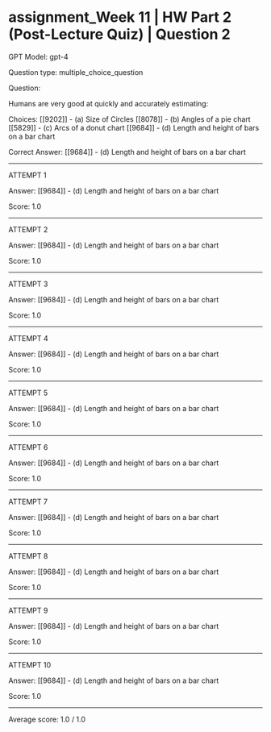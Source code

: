 # assignment_Week 11 | HW Part 2 (Post-Lecture Quiz) | Question 2

GPT Model: gpt-4

Question type: multiple_choice_question

Question:
<div><p>Humans are very good at quickly and accurately estimating:</p></div>

Choices:
[[9202]] - (a) Size of Circles
[[8078]] - (b) Angles of a pie chart
[[5829]] - (c) Arcs of a donut chart
[[9684]] - (d) Length and height of bars on a bar chart

Correct Answer:
[[9684]] - (d) Length and height of bars on a bar chart

****************************************

ATTEMPT 1

Answer: 
[[9684]] - (d) Length and height of bars on a bar chart

Score: 1.0

--------------------

ATTEMPT 2

Answer: 
[[9684]] - (d) Length and height of bars on a bar chart

Score: 1.0

--------------------

ATTEMPT 3

Answer: 
[[9684]] - (d) Length and height of bars on a bar chart

Score: 1.0

--------------------

ATTEMPT 4

Answer: 
[[9684]] - (d) Length and height of bars on a bar chart

Score: 1.0

--------------------

ATTEMPT 5

Answer: 
[[9684]] - (d) Length and height of bars on a bar chart

Score: 1.0

--------------------

ATTEMPT 6

Answer: 
[[9684]] - (d) Length and height of bars on a bar chart

Score: 1.0

--------------------

ATTEMPT 7

Answer: 
[[9684]] - (d) Length and height of bars on a bar chart

Score: 1.0

--------------------

ATTEMPT 8

Answer: 
[[9684]] - (d) Length and height of bars on a bar chart

Score: 1.0

--------------------

ATTEMPT 9

Answer: 
[[9684]] - (d) Length and height of bars on a bar chart

Score: 1.0

--------------------

ATTEMPT 10

Answer: 
[[9684]] - (d) Length and height of bars on a bar chart

Score: 1.0

--------------------

Average score: 1.0 / 1.0
